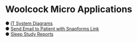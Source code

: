 # Woolcock Micro Applications

&#9679; <a target=_blank href=https://vmiis.github.io/wimr-diagrams/ >IT System Diagrams</a><br> 
&#9679; <a target=_blank href=https://vmiis.github.io/wimr-snapforms/ >Send Email to Patient with Snapforms Link</a><br>
&#9679; <a target=_blank href=https://vmiis.github.io/wimr-sleep-study/ >Sleep Study Reports</a><br> 

